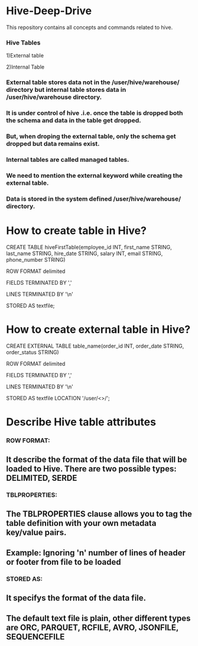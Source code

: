 # Hive-Deep-Drive
This repository contains all concepts and commands related to hive.
### Hive Tables
1)External table

2)Internal Table

### External table stores data not in the /user/hive/warehouse/ directory but internal table stores data in /user/hive/warehouse directory.
### It is under control of hive .i.e. once the table is dropped both the schema and data in the table get dropped.
### But, when droping the external table, only the schema get dropped but data remains exist.
### Internal tables are called managed tables.
### We need to mention the external keyword while creating the external table.
### Data is stored in the system defined /user/hive/warehouse/ directory. 

# How to create table in Hive?
CREATE TABLE hiveFirstTable(employee_id INT, first_name STRING, last_name STRING, hire_date STRING, salary INT, email STRING, phone_number STRING)

ROW FORMAT delimited 

FIELDS TERMINATED BY ','

LINES TERMINATED BY '\n'

STORED AS textfile;

# How to create external table in Hive?
CREATE EXTERNAL TABLE table_name(order_id INT, order_date STRING, order_status STRING)

ROW FORMAT delimited 

FIELDS TERMINATED BY ',' 

LINES TERMINATED BY '\n'

STORED AS textfile
LOCATION '/user/<>/<directory>';
  
# Describe Hive table attributes
### ROW FORMAT:
## It describe the format of the data file that will be loaded to Hive. There are two possible types: DELIMITED, SERDE

### TBLPROPERTIES:
## The TBLPROPERTIES clause allows you to tag the table definition with your own metadata key/value pairs.
## Example: Ignoring 'n' number of lines of header or footer from file to be loaded

### STORED AS:
## It specifys the format of the data file. 
## The default text file is plain, other different types are ORC, PARQUET, RCFILE, AVRO, JSONFILE, SEQUENCEFILE
